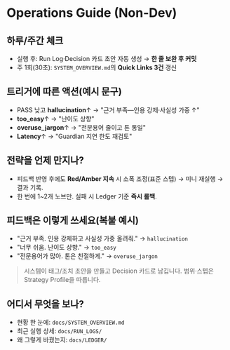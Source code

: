 # Operations Guide (Non-Dev)
## 하루/주간 체크
- 실행 후: Run Log·Decision 카드 초안 자동 생성 → **한 줄 보완 후 커밋**
- 주 1회(30초): `SYSTEM_OVERVIEW.md`의 **Quick Links 3건** 갱신

## 트리거에 따른 액션(예시 문구)
- PASS 낮고 **hallucination**↑ → "근거 부족—인용 강제·사실성 가중 ↑"
- **too_easy**↑ → "난이도 상향"
- **overuse_jargon**↑ → "전문용어 줄이고 톤 통일"
- **Latency**↑ → "Guardian 지연 한도 재검토"

## 전략을 언제 만지나?
- 피드백 반영 후에도 **Red/Amber 지속** 시 소폭 조정(표준 스텝) → 미니 재실행 → 결과 기록.
- 한 번에 1~2개 노브만. 실패 시 Ledger 기준 **즉시 롤백**.

## 피드백은 이렇게 쓰세요(복붙 예시)
- "근거 부족. 인용 강제하고 사실성 가중 올려줘." → `hallucination`
- "너무 쉬움. 난이도 상향." → `too_easy`
- "전문용어가 많아. 톤은 친절하게." → `overuse_jargon`
> 시스템이 태그/조치 초안을 만들고 Decision 카드로 남깁니다. 범위·스텝은 Strategy Profile을 따릅니다.

## 어디서 무엇을 보나?
- 현황 한 눈에: `docs/SYSTEM_OVERVIEW.md`
- 최근 실행 상세: `docs/RUN_LOGS/`
- 왜 그렇게 바꿨는지: `docs/LEDGER/`